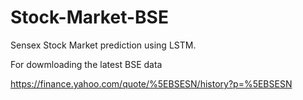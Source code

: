 # Stock-Market-BSE
Sensex Stock Market prediction using LSTM.

For dowmloading the latest BSE data

https://finance.yahoo.com/quote/%5EBSESN/history?p=%5EBSESN
